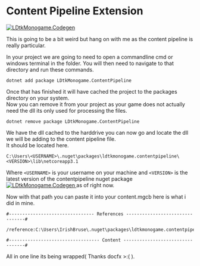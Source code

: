 # Content Pipeline Extension

[![LDtkMonogame.Codegen](https://buildstats.info/nuget/LDtkMonogame.ContentPipeline) ](https://www.nuget.org/packages/LDtkMonogame.ContentPipeline/)

This is going to be a bit weird but hang on with me as the content pipeline is really particular.  

In your project we are going to need to open a commandline cmd or windows terminal in the folder.
You will then need to navigate to that directory and run these commands.

```shell
dotnet add package LDtkMonogame.ContentPipeline
```

Once that has finished it will have cached the project to the packages directory on your system.  
Now you can remove it from your project as your game does not actually need the dll its only used for processing the files.


```shell
dotnet remove package LDtkMonogame.ContentPipeline
```

We have the dll cached to the harddrive you can now go and locate the dll we will be adding to the content pipeline file.  
It should be located here.  

```shell
C:\Users\<USERNAME>\.nuget\packages\ldtkmonogame.contentpipeline\<VERSION>\lib\netcoreapp3.1
```

Where `<USERNAME>` is your username on your machine and `<VERSION>` is the latest version of the contentpipeline nuget package [![LDtkMonogame.Codegen](https://buildstats.info/nuget/LDtkMonogame.ContentPipeline) ](https://www.nuget.org/packages/LDtkMonogame.ContentPipeline/) as of right now.

Now with that path you can paste it into your content.mgcb here is what i did in mine.


```shell
#-------------------------------- References --------------------------------#

/reference:C:\Users\IrishBruse\.nuget\packages\ldtkmonogame.contentpipeline\0.4.1\lib\netcoreapp3.1\LDtk.ContentPipeline.dll

#---------------------------------- Content ---------------------------------#
```
All in one line its being wrapped( Thanks docfx >:( ).
